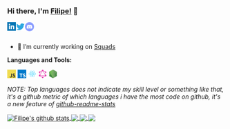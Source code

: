 ### Hi there, I'm [Filipe!](https://filipe-machado.github.io) 👋

<a href="https://www.linkedin.com/in/axfilipe/">
  <img align="left" alt="Filipe Machado | LinkedIn" width="20px" src="https://raw.githubusercontent.com/filipe-machado/filipe-machado/main/assets/linkedin.png" />
</a>
<a href="https://twitter.com/go_horser">
  <img align="left" alt="Filipe Machado | Twitter" width="21px" src="https://raw.githubusercontent.com/filipe-machado/filipe-machado/main/assets/twitter.svg" />
</a>
<a href="https://discord.gg/VK4k3Br">
  <img align="left" alt="Filipe's Discord" width="21px" src="https://raw.githubusercontent.com/filipe-machado/filipe-machado/main/assets/discord-round.svg" />
</a>

<br />
<br />

- 🔭 I’m currently working on [Squads](https://github.com/squads-fabrica-software)

**Languages and Tools:**  

<code><img height="20" src="https://raw.githubusercontent.com/github/explore/80688e429a7d4ef2fca1e82350fe8e3517d3494d/topics/javascript/javascript.png"></code>
<code><img height="20" src="https://raw.githubusercontent.com/github/explore/80688e429a7d4ef2fca1e82350fe8e3517d3494d/topics/typescript/typescript.png"></code>
<code><img height="20" src="https://raw.githubusercontent.com/github/explore/80688e429a7d4ef2fca1e82350fe8e3517d3494d/topics/react/react.png"></code>
<code><img height="20" src="https://raw.githubusercontent.com/github/explore/5c058a388828bb5fde0bcafd4bc867b5bb3f26f3/topics/graphql/graphql.png"></code>
<code><img height="20" src="https://raw.githubusercontent.com/github/explore/80688e429a7d4ef2fca1e82350fe8e3517d3494d/topics/nodejs/nodejs.png"></code>    

<!--- 
  if you have forked this to use on your profile, 
  Change the `github-readme-stats.filipe-machado1.vercel.app` to `github-readme-stats.vercel.app` 
--->

<!-- Change the `github-readme-stats.filipe-machado1.vercel.app` to `github-readme-stats.vercel.app`  -->

*NOTE: Top languages does not indicate my skill level or something like that, it's a github metric of which languages i have the most code on github, it's a new feature of [github-readme-stats](https://github.com/filipe-machado/github-readme-stats)*


<a href="https://github.com/filipe-machado/github-readme-stats">
  <img align="center" src="https://github-readme-stats.filipe-machado1.vercel.app/api?username=filipe-machado&show_icons=true&include_all_commits=true&theme=radical" alt="Filipe's github stats" />
</a>
<a href="https://github.com/filipe-machado/github-readme-stats">
  <!-- Change the `github-readme-stats.filipe-machado1.vercel.app` to `github-readme-stats.vercel.app`  -->
  <img align="center" src="https://github-readme-stats.filipe-machado1.vercel.app/api/top-langs/?username=filipe-machado&layout=compact&theme=radical" />
</a>

<a href="https://github.com/filipe-machado/github-readme-stats">
  <!-- Change the `github-readme-stats.filipe-machado1.vercel.app` to `github-readme-stats.vercel.app`  -->
  <img align="center" src="https://github-readme-stats.filipe-machado1.vercel.app/api/pin/?username=filipe-machado&repo=github-readme-stats&theme=radical" />
</a>    
<a href="https://github.com/filipe-machado/filipe-machado.github.io">
  <!-- Change the `github-readme-stats.filipe-machado1.vercel.app` to `github-readme-stats.vercel.app`  -->
  <img align="center" src="https://github-readme-stats.filipe-machado1.vercel.app/api/pin/?username=filipe-machado&repo=filipe-machado.github.io&theme=radical" />
</a>
